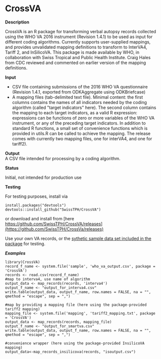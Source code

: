 # CrossVA

**Description** 	

CrossVA is an R package for transforming verbal autopsy records collected using the WHO VA 2016 instrument (Revision 1.4.1) to be used as input for different coding algorithms. Currently supports user-supplied mappings, and provides unvalidated mapping definitions to transform to InterVA4, Tariff 2, and InSilicoVA. This package is made available by WHO, in collaboration with Swiss Tropical and Public Health Institute. Craig Hales from CDC reviewed and commented on earlier version of the mapping definitions.


**Input**		
- CSV file containing submissions of the 2016 WHO VA questionnaire (Revision 1.4.1, exported from ODKAggregate using ODKBriefcase)
- A mapping files (tab-delimited text file). Minimal content: the first columns contains the names of all indicators needed by the coding algorithm (called "target indicators" here). The second column contains the mapping to each target indicators, as a valid R expression: expressions can be functions of zero or more variables of the WHO VA instrument, or any of the preceding target indicators. In addition to standard R functions, a small set of convenience functions which is provided in utils.R can be called to achieve the mapping. The release comes with currently two mapping files, one for interVA4, and one for tariff2).

**Output**		
A CSV file intended for processing by a coding algorithm.


**Status**		

Initial, not intended for production use

**Testing**

For testing purposes, install via
```
install.packages("devtools")
devtools::install_github("SwissTPH/CrossVA")
```
or download and install from [here https://github.com/SwissTPH/CrossVA/releases](https://github.com/SwissTPH/CrossVa/releases)

Use your own VA records, or the [sythetic sample data set included in the package](https://github.com/SwissTPH/CrossVA/raw/master/inst/sample/who_va_output.csv) for testing.

***Examples***
```
library(CrossVA)
record_f_name <- system.file('sample', 'who_va_output.csv', package = 'CrossVA')
records <- read.csv(record_f_name)
#map to interva4, use name of algorithm
output_data <- map_records(records, 'interva4')
output_f_name <- "output_for_interva4.csv"
write.table(output_data, output_f_name, row.names = FALSE, na = "", qmethod = "escape", sep = ",")

#map by providing a mapping file (here using the package-provided tariff2 mapping)
mapping_file <- system.file('mapping', 'tariff2_mapping.txt', package = 'CrossVA')
output_data <- map_records(records, mapping_file)
output_f_name <- "output_for_smartva.csv"
write.table(output_data, output_f_name, row.names = FALSE, na = "", qmethod = "escape", sep = ",")

#convenience wrapper (here using the package-provided InsilicoVA mapping)
output_data<-map_records_insilicova(records, "isoutput.csv")
```
